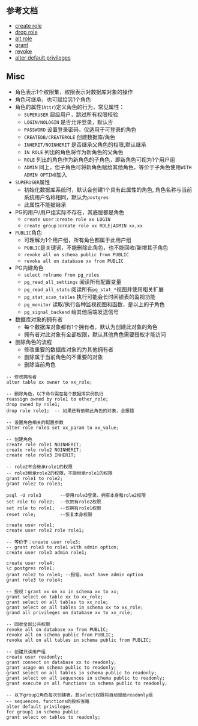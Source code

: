 ## 参考文档
- [create role](http://www.postgres.cn/docs/10/sql-createrole.html)
- [drop role](http://www.postgres.cn/docs/10/sql-droprole.html)
- [alt role](http://www.postgres.cn/docs/10/sql-alterrole.html)
- [grant](http://www.postgres.cn/docs/10/sql-grant.html)
- [revoke](http://www.postgres.cn/docs/10/sql-revoke.html)
- [alter default privileges](http://www.postgres.cn/docs/10/sql-alterdefaultprivileges.html)

## Misc
- 角色表示1个权限集，权限表示对数据库对象的操作
- 角色可继承，也可赋给另1个角色
- 角色的属性(`Attr`)定义角色的行为，常见属性：
    - `SUPERUSER`           超级用户，跳过所有权限校验
    - `LOGIN/NOLOGIN`       是否允许登录，默认否
    - `PASSWORD`            设置登录密码，仅适用于可登录的角色
    - `CREATEDB/CREATEROLE` 创建数据库/角色
    - `INHERIT/NOINHERIT`   是否继承父角色的权限,默认继承
    - `IN ROLE` 列出的角色将作为新角色的父角色
    - `ROLE`    列出的角色作为新角色的子角色，即新角色可视为1个用户组
    - `ADMIN`   同上，但子角色可将新角色赋给其他角色，等价于子角色使用`WITH ADMIN OPTINO`加入
- `SUPERUSER`属性
    - 初始化数据库系统时，默认会创建1个具有此属性的角色,
      角色名称与当前系统用户名称相同，默认为`postgres` 
    - 此属性不能被继承
- PG的用户/用户组实际不存在，其底层都是角色
    - `create user`  :`create role xx LOGIN`
    - `create group` :`create role xx ROLE|ADMIN xx,xx`
- `PUBLIC`角色
    - 可理解为1个用户组，所有角色都属于此用户组
    - `PUBLIC`是关键词，不能删除此角色，也不能回收/新增其子角色
    - `revoke all on schema public from PUBLIC`
    - `revoke all on database xx from PUBLIC`
- PG内建角色
    - `select rolname from pg_roles`
    - `pg_read_all_settings` 阅读所有配置变量
    - `pg_read_all_stats`    阅读所有`pg_stat_*`视图并使用相关扩展
    - `pg_stat_scan_tables`  执行可能会长时间锁表的监视功能
    - `pg_monitor`           读取/执行各种监视视图和函数，是以上的子角色
    - `pg_signal_backend`    给其他后端发送信号
- 数据库对象的拥有者
    - 每个数据库对象都有1个拥有者，默认为创建此对象的角色
    - 拥有者对此对象有全部权限，默认其他角色需要授权才能访问
- 删除角色的流程
    - 修改重要的数据库对象的为其他拥有者
    - 删除属于当前角色的不重要的对象
    - 删除当前角色
```
-- 修改拥有者
alter table xx owner to xx_role;

-- 删除角色，以下命令需在每个数据库实例执行
reassign owned by role1 to other_role;
drop owned by role1;
drop role role1;  -- 如果还有依赖此角色的对象，会报错

-- 设置角色相关的配置参数
alter role role1 set xx_param to xx_value;

-- 创建角色
create role role1 NOINHERIT;
create role role2 NOINHERIT;
create role role3 INHERIT;

-- role2不会继承role1的权限
-- role3继承role2的权限，不能继承role1的权限
grant role1 to role2;
grant role2 to role3;

psql -U role3       --使用role3登录，拥有本身和role2权限
set role to role2;  --仅拥有role2权限
set role to role1;  --仅拥有role1权限
reset role;         --恢复本身权限

create user role1;
create user role2 role role1;

-- 等价于：create user role3; 
-- grant role3 to role1 with admin option;
create user role3 admin role1;

create user role4;
\c postgres role1;
grant role2 to role4; --报错，must have admin option
grant role3 to role4;

-- 授权：grant xx on xx in schema xx to xx;
grant select on table xx to xx_role;
grant select on all tables to xx_role;
grant select on all tables in schema xx to xx_role;
grand all privileges on database xx to xx_role;

-- 回收全部公共权限
revoke all on database xx from PUBLIC;
revoke all on schema public from PUBLIC;
revoke all on all tables in schema public from PUBLIC; 

-- 创建只读用户组
create user readonly;
grant connect on database xx to readonly;
grant usage on schema public to readonly;
grant select on all tables in schema public to readonly;
grant select on all sequences in schema public to readonly;
grant execute on all functions in schema public to readonly;

-- 以下group1角色每次创建表，其select权限将自动赋给readonly组
-- sequences、functions的授权省略
alter default privileges 
for group1 in schema public
grant select on tables to readonly;
```